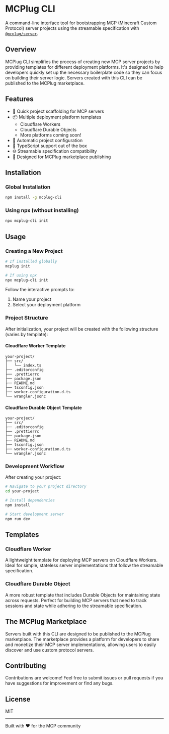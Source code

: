 # MCPlug CLI

A command-line interface tool for bootstrapping MCP (Minecraft Custom Protocol) server projects using the streamable specification with [`@mcplug/server`](https://github.com/yourusername/mcplug-server).

## Overview

MCPlug CLI simplifies the process of creating new MCP server projects by providing templates for different deployment platforms. It's designed to help developers quickly set up the necessary boilerplate code so they can focus on building their server logic. Servers created with this CLI can be published to the MCPlug marketplace.

## Features

- 🚀 Quick project scaffolding for MCP servers
- 📦 Multiple deployment platform templates
  - Cloudflare Workers
  - Cloudflare Durable Objects
  - More platforms coming soon!
- 🔧 Automatic project configuration
- 📝 TypeScript support out of the box
- 🌐 Streamable specification compatibility
- 🏪 Designed for MCPlug marketplace publishing

## Installation

### Global Installation

```bash
npm install -g mcplug-cli
```

### Using npx (without installing)

```bash
npx mcplug-cli init
```

## Usage

### Creating a New Project

```bash
# If installed globally
mcplug init

# If using npx
npx mcplug-cli init
```

Follow the interactive prompts to:

1. Name your project
2. Select your deployment platform

### Project Structure

After initialization, your project will be created with the following structure (varies by template):

#### Cloudflare Worker Template

```
your-project/
├── src/
│   └── index.ts
├── .editorconfig
├── .prettierrc
├── package.json
├── README.md
├── tsconfig.json
├── worker-configuration.d.ts
└── wrangler.jsonc
```

#### Cloudflare Durable Object Template

```
your-project/
├── src/
├── .editorconfig
├── .prettierrc
├── package.json
├── README.md
├── tsconfig.json
├── worker-configuration.d.ts
└── wrangler.jsonc
```

### Development Workflow

After creating your project:

```bash
# Navigate to your project directory
cd your-project

# Install dependencies
npm install

# Start development server
npm run dev
```

## Templates

### Cloudflare Worker

A lightweight template for deploying MCP servers on Cloudflare Workers. Ideal for simple, stateless server implementations that follow the streamable specification.

### Cloudflare Durable Object

A more robust template that includes Durable Objects for maintaining state across requests. Perfect for building MCP servers that need to track sessions and state while adhering to the streamable specification.

## The MCPlug Marketplace

Servers built with this CLI are designed to be published to the MCPlug marketplace. The marketplace provides a platform for developers to share and monetize their MCP server implementations, allowing users to easily discover and use custom protocol servers.

## Contributing

Contributions are welcome! Feel free to submit issues or pull requests if you have suggestions for improvement or find any bugs.

## License

MIT

---

Built with ❤️ for the MCP community
